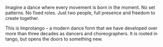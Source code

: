 Imagine a dance where every movement is born in the moment. No set patterns. No fixed roles. Just two people, full presence and freedom to create together.

This is Improtango – a modern dance form that we have developed over more than three decades as dancers and choreographers. It is rooted in tango, but opens the doors to something new.

